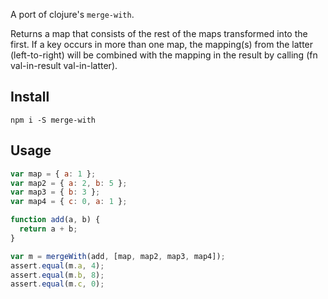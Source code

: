 A port of clojure's `merge-with`.

Returns a map that consists of the rest of the maps transformed into
the first.  If a key occurs in more than one map, the mapping(s)
from the latter (left-to-right) will be combined with the mapping in
the result by calling (fn val-in-result val-in-latter).

## Install

`npm i -S merge-with`

## Usage

```js
var map = { a: 1 };
var map2 = { a: 2, b: 5 };
var map3 = { b: 3 };
var map4 = { c: 0, a: 1 };

function add(a, b) {
  return a + b;
}

var m = mergeWith(add, [map, map2, map3, map4]);
assert.equal(m.a, 4);
assert.equal(m.b, 8);
assert.equal(m.c, 0);
```

